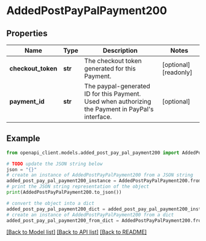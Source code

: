 # AddedPostPayPalPayment200


## Properties

Name | Type | Description | Notes
------------ | ------------- | ------------- | -------------
**checkout_token** | **str** | The checkout token generated for this Payment. | [optional] [readonly] 
**payment_id** | **str** | The paypal-generated ID for this Payment. Used when authorizing the Payment in PayPal&#39;s interface. | [optional] 

## Example

```python
from openapi_client.models.added_post_pay_pal_payment200 import AddedPostPayPalPayment200

# TODO update the JSON string below
json = "{}"
# create an instance of AddedPostPayPalPayment200 from a JSON string
added_post_pay_pal_payment200_instance = AddedPostPayPalPayment200.from_json(json)
# print the JSON string representation of the object
print(AddedPostPayPalPayment200.to_json())

# convert the object into a dict
added_post_pay_pal_payment200_dict = added_post_pay_pal_payment200_instance.to_dict()
# create an instance of AddedPostPayPalPayment200 from a dict
added_post_pay_pal_payment200_from_dict = AddedPostPayPalPayment200.from_dict(added_post_pay_pal_payment200_dict)
```
[[Back to Model list]](../README.md#documentation-for-models) [[Back to API list]](../README.md#documentation-for-api-endpoints) [[Back to README]](../README.md)


